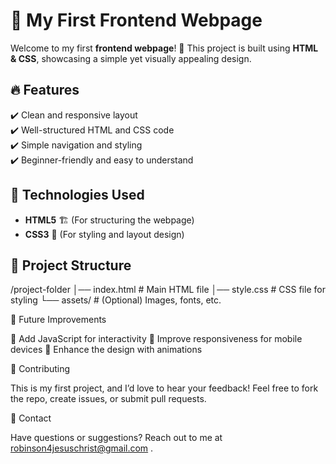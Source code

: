 # 🌟 My First Frontend Webpage  

Welcome to my first **frontend webpage**! 🚀 This project is built using **HTML & CSS**, showcasing a simple yet visually appealing design.  

## 🔥 Features  
✔️ Clean and responsive layout  
✔️ Well-structured HTML and CSS code  
✔️ Simple navigation and styling  
✔️ Beginner-friendly and easy to understand  

## 🎨 Technologies Used  
- **HTML5** 🏗️ (For structuring the webpage)  
- **CSS3** 🎨 (For styling and layout design)  

## 📂 Project Structure  

/project-folder
│── index.html  # Main HTML file
│── style.css   # CSS file for styling
└── assets/     # (Optional) Images, fonts, etc.

📌 Future Improvements

🔹 Add JavaScript for interactivity
🔹 Improve responsiveness for mobile devices
🔹 Enhance the design with animations

🤝 Contributing

This is my first project, and I’d love to hear your feedback! Feel free to fork the repo, create issues, or submit pull requests.

📧 Contact

Have questions or suggestions? Reach out to me at robinson4jesuschrist@gmail.com .

